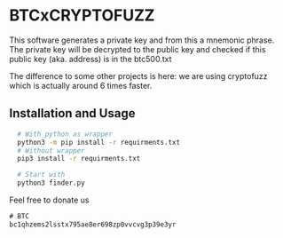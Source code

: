 
# BTCxCRYPTOFUZZ

This software generates a private key and from this a mnemonic phrase. The private key will be decrypted to the public key and checked if this public key (aka. address) is in the btc500.txt

The difference to some other projects is here: we are using cryptofuzz which is actually around 6 times faster.


## Installation and Usage


```bash
  # With python as wrapper
  python3 -m pip install -r requirments.txt
  # Without wrapper
  pip3 install -r requirments.txt

  # Start with
  python3 finder.py
```
    
Feel free to donate us

```javascript
# BTC
bc1qhzems2lsstx795ae8er698zp0vvcvg3p39e3yr
```


